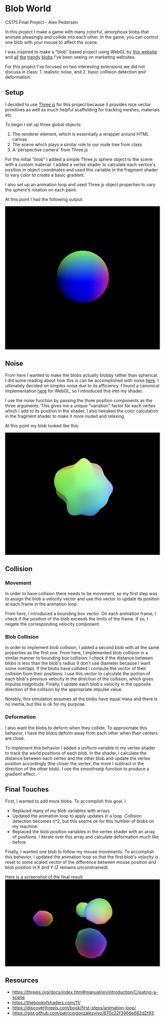 # Blob World
CS175 Final Project - Alex Pedersen

In this project I make a game with many colorful, amorphous blobs that animate pleasingly and collide into each other. In the game, you can control one blob with your mouse to affect the scene. 

I was inspired to make a "blob" based project using WebGL by [this website](https://blobmixer.14islands.com/) and [all](https://www.juicebox.work/) [the](https://womp.com/) [trendy](https://tryegress.com/) [blobs](https://www.persana.ai/) I've been seeing on marketing websites.

For this project I've focused on two interesting extensions we did not discuss in class: 1. realistic noise, and 2. basic collision detection and deformation.

## Setup 

I decided to use [Three.js](https://threejs.org) for this project because it provides nice vector primitives as well as much helpful scaffolding for tracking meshes, materials etc. 

To begin I set up three global objects:
1. The renderer element, which is essentially a wrapper around HTML canvas
2. The scene which plays a similar role to our node tree from class
3. A 'perspective camera' from Three.js

For the initial "blob" I added a simple Three.js sphere object to the scene with a custom material. I added a vertex shader to calculate each vertice's position in object coordinates and used this variable in the fragment shader to vary color to create a basic gradient. 

I also set up an animation loop and used Three.js object properties to vary the sphere's rotation on each paint. 

At this point I had the following output:

![step one](step1.png)

## Noise

From here I wanted to make the blobs actually blobby rather than spherical. I did some reading about how this is can be accomplished with noise [here](https://thebookofshaders.com/11/). I ultimately decided on simplex noise due to its efficiency. I found a canonical implementation [here](https://gist.github.com/patriciogonzalezvivo/670c22f3966e662d2f83) for WebGL, so I introduced this into my shader. 

I use the noise function by passing the three position components as the three arguments. This gives me a unique "variation" factor for each vertex which I add to its position in the shader. I also tweaked the color calculation in the fragment shader to make it more muted and relaxing. 

At this point my blob looked like this:

![step two](step2.png)

## Collision

### Movement

In order to have collision there needs to be movement, so my first step was to assign the blob a velocity vector and use this vector to update its position at each frame in the animation loop. 

From here, I introduced a bounding box vector. On each animation frame, I check if the position of the blob exceeds the limits of the frame. If so, I negate the corresponding velocity component.  

### Blob Collision

In order to implement blob collision, I added a second blob with all the same properties as the first one. From here, I implemented blob collision in a similar manner to bounding box collision: I check if the distance between blobs is less than the blob's radius (I don't use diameter because I want some overlap). If the blobs have collided I compute the vector of their collision from their positions. I use this vector to calculate the portion of each blob's previous velocity in the direction of the collision, which gives impulse magnitude. Finally, I update each blob's velocity in the opposite direction of the collision by the appropriate impulse value. 

Notably, this simulation assumes all the blobs have equal mass and there is no inertia, but this is ok for my purpose. 

### Deformation

I also want the blobs to deform when they collide. To approximate this behavior, I have the blobs deform away from each other when their centers are close.

To implement this behavior I added a uniform variable in my vertex shader to track the world positions of each blob. In the shader, I calculate the distance between each vertex and the other blob and update the vertex position accordingly (the closer the vertex, the more I subtract in the direction of the other blob). I use the smoothsetp function to produce a gradient effect. 

## Final Touches

First, I wanted to add more blobs. To accomplish this goal, I 
- Replaced many of my blob variables with arrays. 
- Updated the animation loop to apply updates in a loop. Collision detection becomes n^2, but this seems ok for this number of blobs on my machine. 
- Replaced the blob position variables in the vertex shader with an array of positions. I iterate over this array and calculate deformation much like before. 

Finally, I wanted one blob to follow my mouse movements. To accomplish this behavior, I updated the animation loop so that the first blob's velocity is reset to some scaled vector of the difference between mouse position and blob position in X and Y (Z remains unconstrained). 

Here is a screenshot of the final result:
![step three](step3.png)

## Resources
- https://threejs.org/docs/index.html#manual/en/introduction/Creating-a-scene
- https://thebookofshaders.com/11/
- https://discoverthreejs.com/book/first-steps/animation-loop/
- https://gist.github.com/patriciogonzalezvivo/670c22f3966e662d2f83
